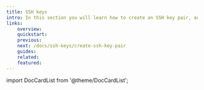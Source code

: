```yaml
---
title: SSH keys
intro: In this section you will learn how to create an SSH key pair, add SSH keys to an infrastructure environment, authorize the added keys to allow users to SSH into one or multiple servers and how to remove access from users that should no longer be able to login into servers to which they used to have access.
links:
    overview:
    quickstart:
    previous:
    next: /docs/ssh-keys/create-ssh-key-pair
    guides:
    related:
    featured:
---
```


import DocCardList from '@theme/DocCardList';

<DocCardList />